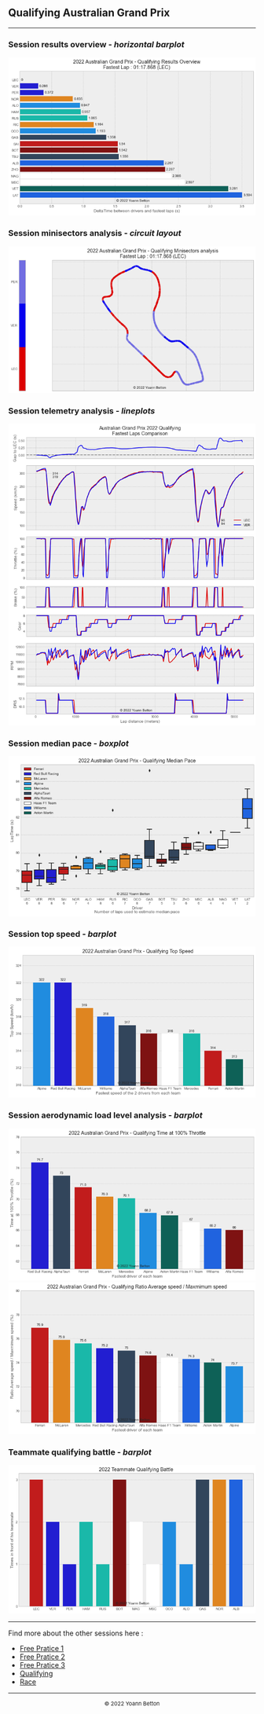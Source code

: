 ## Qualifying Australian Grand Prix

---

### Session results overview - *horizontal barplot*

<img src="/output/2022-04-10_Australian_Grand_Prix/qualifying_results_overview_white.png?raw=true"/>

### Session minisectors analysis - *circuit layout*

<img src="/output/2022-04-10_Australian_Grand_Prix/qualifying_minisectors_analysis_white.png?raw=true"/>

### Session telemetry analysis - *lineplots*

<img src="/output/2022-04-10_Australian_Grand_Prix/qualifying_telemetry_analysis_white.png?raw=true"/>

### Session median pace - *boxplot*

<img src="/output/2022-04-10_Australian_Grand_Prix/qualifying_median_pace_white.png?raw=true"/>

### Session top speed - *barplot*

<img src="/output/2022-04-10_Australian_Grand_Prix/topspeed_qualifying_white.png?raw=true"/>

### Session aerodynamic load level analysis - *barplot*

<img src="/output/2022-04-10_Australian_Grand_Prix/qualifying_maximum_throttle_white.png?raw=true"/>

<img src="/output/2022-04-10_Australian_Grand_Prix/qualifying_speed_ratio_white.png?raw=true"/>

### Teammate qualifying battle - *barplot*

<img src="/output/2022-04-10_Australian_Grand_Prix/teammates_qualifying_battle_white.png?raw=true"/>

--- 

Find more about the other sessions here :
  - [Free Pratice 1](/page/FP1/2022-04-10_Australian_Grand_Prix)  
  - [Free Pratice 2](/page/FP2/2022-04-10_Australian_Grand_Prix) 
  - [Free Pratice 3](/page/FP3/2022-04-10_Australian_Grand_Prix)
  - [Qualifying](/page/Qualifying/2022-04-10_Australian_Grand_Prix) 
  - [Race](/page/Race/2022-04-10_Australian_Grand_Prix)

---

<div style="text-align: center">
  <p style="font-size:11px">&copy; 2022 Yoann Betton</p>
</div>

<!-- ---

<p style="font-size:11px">Page generated from <a href="https://github.com/yoannbtn/yoannbtn.github.io">github.com/yoannbtn</a>.</p> -->